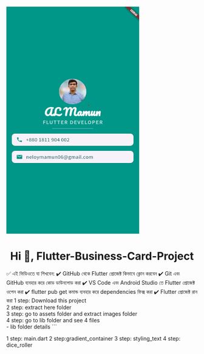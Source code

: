 
<img src="./card.gif" width="350" height="600">
<h1 align="center">Hi 👋, Flutter-Business-Card-Project </h1>
✅ এই ভিডিওতে যা শিখবেন:
✔️ GitHub থেকে Flutter প্রোজেক্ট কিভাবে ক্লোন করবেন
✔️ Git এবং GitHub ব্যবহার করে কোড ডাউনলোড করা
✔️ VS Code এবং Android Studio তে Flutter প্রোজেক্ট ওপেন করা
✔️ flutter pub get কমান্ড ব্যবহার করে dependencies ফিক্স করা
✔️ Flutter প্রোজেক্ট রান করা
1 step: Download this project</br>
2 step: extract here folder </br>
3 step: go to assets folder and extract images folder </br>
4 step: go to lib folder and see 4 files </br>
- lib folder details 
   ```
   
   1 step: main.dart
   2 step:gradient_container
   3 step: styling_text
   4 step: dice_roller   
   ```
